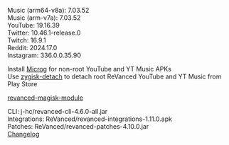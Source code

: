 Music (arm64-v8a): 7.03.52  
Music (arm-v7a): 7.03.52  
YouTube: 19.16.39  
Twitter: 10.46.1-release.0  
Twitch: 16.9.1  
Reddit: 2024.17.0  
Instagram: 336.0.0.35.90  

Install [Microg](https://github.com/ReVanced/GmsCore/releases) for non-root YouTube and YT Music APKs  
Use [zygisk-detach](https://github.com/j-hc/zygisk-detach) to detach root ReVanced YouTube and YT Music from Play Store  

[revanced-magisk-module](https://github.com/j-hc/revanced-magisk-module)
  
CLI: j-hc/revanced-cli-4.6.0-all.jar  
Integrations: ReVanced/revanced-integrations-1.11.0.apk  
Patches: ReVanced/revanced-patches-4.10.0.jar  
[Changelog](https://github.com/ReVanced/revanced-patches/releases/tag/v4.10.0)  
